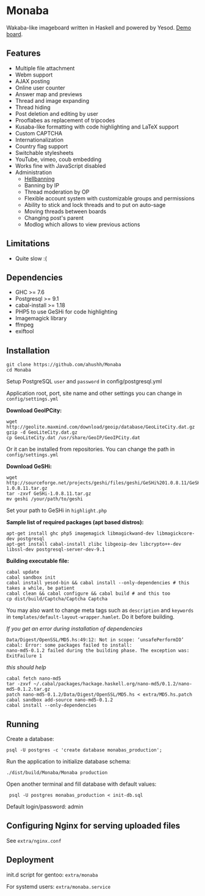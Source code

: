 Monaba
======

Wakaba-like imageboard written in Haskell and powered by Yesod. [Demo board](http://haibane.ru).

Features
------
* Multiple file attachment
* Webm support
* AJAX posting
* Online user counter
* Answer map and previews
* Thread and image expanding
* Thread hiding
* Post deletion and editing by user
* Prooflabes as replacement of tripcodes
* Kusaba-like formatting with code highlighting and LaTeX support
* Custom CAPTCHA
* Internationalization
* Country flag support
* Switchable stylesheets
* YouTube, vimeo, coub embedding
* Works fine with JavaScript disabled
* Administration
    - [Hellbanning](http://en.wikipedia.org/wiki/Hellbanning)
    - Banning by IP
    - Thread moderation by OP
    - Flexible account system with customizable groups and permissions
    - Ability to stick and lock threads and to put on auto-sage
    - Moving threads between boards
    - Changing post's parent
    - Modlog which allows to view previous actions

Limitations
-----------
* Quite slow :(

Dependencies
------
* GHC >= 7.6
* Postgresql >= 9.1
* cabal-install >= 1.18
* PHP5 to use GeSHi for code highlighting
* Imagemagick library
* ffmpeg
* exiftool

Installation
-----

    git clone https://github.com/ahushh/Monaba
    cd Monaba

Setup PostgreSQL `user` and `password` in config/postgresql.yml

Application root, port, site name and other settings you can change in `config/settings.yml`

**Download GeoIPCity:**

    wget http://geolite.maxmind.com/download/geoip/database/GeoLiteCity.dat.gz
    gzip -d GeoLiteCity.dat.gz
    cp GeoLiteCity.dat /usr/share/GeoIP/GeoIPCity.dat

Or it can be installed from repositories. You can change the path in `config/settings.yml`

**Download GeSHi:**

    wget http://sourceforge.net/projects/geshi/files/geshi/GeSHi%201.0.8.11/GeSHi-1.0.8.11.tar.gz
    tar -zxvf GeSHi-1.0.8.11.tar.gz
    mv geshi /your/path/to/geshi

Set your path to GeSHi in `highlight.php`

**Sample list of required packages (apt based distros):**

    apt-get install ghc php5 imagemagick libmagickwand-dev libmagickcore-dev postgresql
    apt-get install cabal-install zlibc libgeoip-dev libcrypto++-dev libssl-dev postgresql-server-dev-9.1

**Building executable file:**

    cabal update
    cabal sandbox init
    cabal install yesod-bin && cabal install --only-dependencies # this takes a while, be patient
    cabal clean && cabal configure && cabal build # and this too
    cp dist/build/Captcha/Captcha Captcha

You may also want to change meta tags such as `description` and `keywords` in `templates/default-layout-wrapper.hamlet`. Do it before building.

*If you get an error during installation of dependencies*

    Data/Digest/OpenSSL/MD5.hs:49:12: Not in scope: ‘unsafePerformIO’
    cabal: Error: some packages failed to install:
    nano-md5-0.1.2 failed during the building phase. The exception was:
    ExitFailure 1

*this should help*

    cabal fetch nano-md5
    tar -zxvf ~/.cabal/packages/hackage.haskell.org/nano-md5/0.1.2/nano-md5-0.1.2.tar.gz
    patch nano-md5-0.1.2/Data/Digest/OpenSSL/MD5.hs < extra/MD5.hs.patch
    cabal sandbox add-source nano-md5-0.1.2
    cabal install --only-dependencies

Running
------

Create a database:

    psql -U postgres -c 'create database monabas_production';

Run the application to initialize database schema:

    ./dist/build/Monaba/Monaba production

Open another terminal and fill database with default values:

     psql -U postgres monabas_production < init-db.sql

Default login/password: admin

Configuring Nginx for serving uploaded files
------

See `extra/nginx.conf`

Deployment
------

init.d script for gentoo: `extra/monaba`

For systemd users: `extra/monaba.service`
